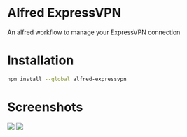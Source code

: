 # Alfred ExpressVPN
An alfred workflow to manage your ExpressVPN connection

# Installation
```sh
npm install --global alfred-expressvpn
```

# Screenshots
![](https://i.imgur.com/6mrlw1p.png)
![](https://i.imgur.com/3ZUZSjB.png)